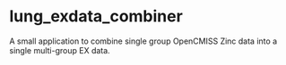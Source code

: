 # lung_exdata_combiner
A small application to combine single group OpenCMISS Zinc data into a single multi-group EX data.
